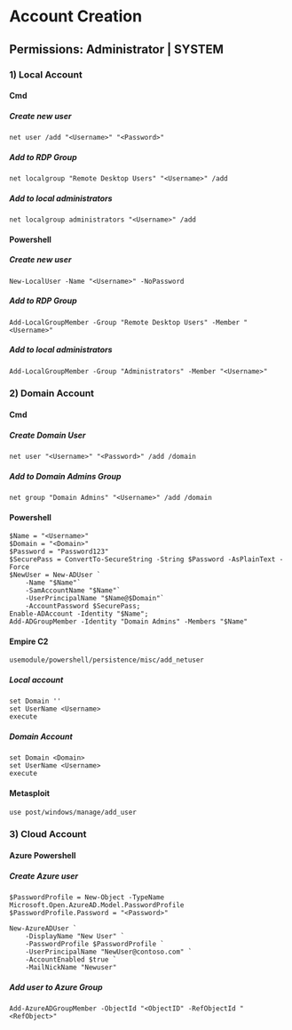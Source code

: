 # Account Creation

## Permissions: Administrator | SYSTEM

### 1) Local Account

#### Cmd

##### Create new user

    net user /add "<Username>" "<Password>"

##### Add to RDP Group

    net localgroup "Remote Desktop Users" "<Username>" /add

##### Add to local administrators

    net localgroup administrators "<Username>" /add

#### Powershell

##### Create new user 

    New-LocalUser -Name "<Username>" -NoPassword

##### Add to RDP Group

    Add-LocalGroupMember -Group "Remote Desktop Users" -Member "<Username>"

##### Add to local administrators

    Add-LocalGroupMember -Group "Administrators" -Member "<Username>"

### 2) Domain Account

#### Cmd

##### Create Domain User

    net user "<Username>" "<Password>" /add /domain

##### Add to Domain Admins Group

    net group "Domain Admins" "<Username>" /add /domain

#### Powershell

    $Name = "<Username>"
    $Domain = "<Domain>"
    $Password = "Password123"
    $SecurePass = ConvertTo-SecureString -String $Password -AsPlainText -Force
    $NewUser = New-ADUser `
        -Name "$Name"`
        -SamAccountName "$Name"`
        -UserPrincipalName "$Name@$Domain"`
        -AccountPassword $SecurePass;  
    Enable-ADAccount -Identity "$Name";
    Add-ADGroupMember -Identity "Domain Admins" -Members "$Name"

#### Empire C2

    usemodule/powershell/persistence/misc/add_netuser

##### Local account

    set Domain ''
    set UserName <Username>
    execute

##### Domain Account

    set Domain <Domain>
    set UserName <Username>
    execute

#### Metasploit

    use post/windows/manage/add_user 

### 3) Cloud Account

#### Azure Powershell

##### Create Azure user

    $PasswordProfile = New-Object -TypeName Microsoft.Open.AzureAD.Model.PasswordProfile
    $PasswordProfile.Password = "<Password>"

    New-AzureADUser `
        -DisplayName "New User" ` 
        -PasswordProfile $PasswordProfile `
        -UserPrincipalName "NewUser@contoso.com" `
        -AccountEnabled $true `
        -MailNickName "Newuser"

##### Add user to Azure Group

    Add-AzureADGroupMember -ObjectId "<ObjectID" -RefObjectId "<RefObject>"
